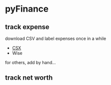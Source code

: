 # pyFinance


## track expense
download CSV and label expenses once in a while

* [CSX](https://direct.credit-suisse.com/dn/c/cls/auth?language=en)
* Wise

for others, add by hand...

## track net worth
